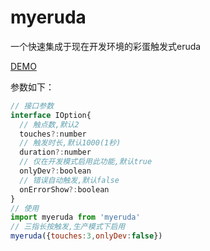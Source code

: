 # myeruda
一个快速集成于现在开发环境的彩蛋触发式eruda

[DEMO](https://blackmady.github.io/myeruda/)

参数如下：
```javascript
// 接口参数
interface IOption{
  // 触点数,默认2
  touches?:number
  // 触发时长,默认1000(1秒)
  duration?:number
  // 仅在开发模式启用此功能,默认true
  onlyDev?:boolean
  // 错误自动触发,默认false
  onErrorShow?:boolean
}
// 使用
import myeruda from 'myeruda'
// 三指长按触发,生产模式下启用
myeruda({touches:3,onlyDev:false})
```
